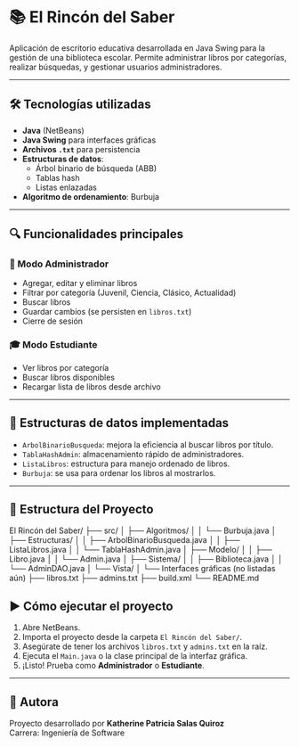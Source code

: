 # 📚 El Rincón del Saber

Aplicación de escritorio educativa desarrollada en Java Swing para la gestión de una biblioteca escolar. Permite administrar libros por categorías, realizar búsquedas, y gestionar usuarios administradores.

---

## 🛠️ Tecnologías utilizadas

- **Java** (NetBeans)
- **Java Swing** para interfaces gráficas
- **Archivos `.txt`** para persistencia
- **Estructuras de datos**:
  - Árbol binario de búsqueda (ABB)
  - Tablas hash
  - Listas enlazadas
- **Algoritmo de ordenamiento**: Burbuja

---

## 🔍 Funcionalidades principales

### 👤 Modo Administrador
- Agregar, editar y eliminar libros
- Filtrar por categoría (Juvenil, Ciencia, Clásico, Actualidad)
- Buscar libros
- Guardar cambios (se persisten en `libros.txt`)
- Cierre de sesión

### 🎓 Modo Estudiante
- Ver libros por categoría
- Buscar libros disponibles
- Recargar lista de libros desde archivo

---

## 🧠 Estructuras de datos implementadas

- `ArbolBinarioBusqueda`: mejora la eficiencia al buscar libros por título.
- `TablaHashAdmin`: almacenamiento rápido de administradores.
- `ListaLibros`: estructura para manejo ordenado de libros.
- `Burbuja`: se usa para ordenar los libros al mostrarlos.

---

## 📁 Estructura del Proyecto
El Rincón del Saber/
├── src/
│ ├── Algoritmos/
│ │ └── Burbuja.java
│ ├── Estructuras/
│ │ ├── ArbolBinarioBusqueda.java
│ │ ├── ListaLibros.java
│ │ └── TablaHashAdmin.java
│ ├── Modelo/
│ │ ├── Libro.java
│ │ └── Admin.java
│ ├── Sistema/
│ │ ├── Biblioteca.java
│ │ └── AdminDAO.java
│ └── Vista/
│ └── Interfaces gráficas (no listadas aún)
├── libros.txt
├── admins.txt
├── build.xml
└── README.md
## ▶️ Cómo ejecutar el proyecto

1. Abre NetBeans.
2. Importa el proyecto desde la carpeta `El Rincón del Saber/`.
3. Asegúrate de tener los archivos `libros.txt` y `admins.txt` en la raíz.
4. Ejecuta el `Main.java` o la clase principal de la interfaz gráfica.
5. ¡Listo! Prueba como **Administrador** o **Estudiante**.

---

## 🙋 Autora

Proyecto desarrollado por **Katherine Patricia Salas Quiroz**  
Carrera: Ingeniería de Software
